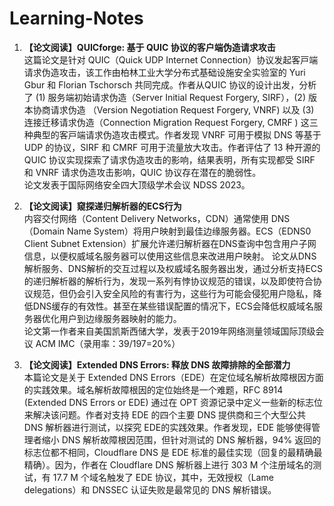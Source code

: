 # Learning-Notes

1. **【论文阅读】QUICforge: 基于 QUIC 协议的客户端伪造请求攻击**<br />
这篇论⽂是针对 QUIC（Quick UDP Internet Connection）协议发起客⼾端请求伪造攻击，该⼯作由柏林⼯业⼤学分布式基础设施安全实验室的 Yuri Gbur 和 Florian Tschorsch 共同完成。作者从QUIC 协议的设计出发，分析了 (1) 服务端初始请求伪造（Server Initial Request Forgery, SIRF），(2) 版本协商请求伪造 （Version Negotiation Request Forgery, VNRF) 以及 (3) 连接迁移请求伪造（Connection Migration Request Forgery, CMRF ) 这三种典型的客⼾端请求伪造攻击模式。作者发现 VNRF 可⽤于模拟 DNS 等基于 UDP 的协议，SIRF 和 CMRF 可⽤于流量放⼤攻击。作者评估了 13 种开源的 QUIC 协议实现探索了请求伪造攻击的影响，结果表明，所有实现都受 SIRF 和 VNRF 请求伪造攻击影响，QUIC 协议存在潜在的脆弱性。<br />
论⽂发表于国际⽹络安全四⼤顶级学术会议 NDSS 2023。  

2. **【论文阅读】窥探递归解析器的ECS行为**<br />
内容交付网络（Content Delivery Networks，CDN）通常使用 DNS（Domain Name System）将用户映射到最佳边缘服务器。ECS（EDNS0 Client Subnet Extension）扩展允许递归解析器在DNS查询中包含用户子网信息，以便权威域名服务器可以使用这些信息来改进用户映射。
论文从DNS解析服务、DNS解析的交互过程以及权威域名服务器出发，通过分析支持ECS的递归解析器的解析行为，发现一系列有悖协议规范的错误，以及即使符合协议规范，但仍会引入安全风险的有害行为，这些行为可能会侵犯用户隐私，降低DNS缓存的有效性。甚至在某些错误配置的情况下，ECS会降低权威域名服务器优化用户到边缘服务器映射的能力。
<br />论文第一作者来自美国凯斯西储大学，发表于2019年网络测量领域国际顶级会议 ACM IMC（录用率：39/197=20%）

3. **【论文阅读】Extended DNS Errors: 释放 DNS 故障排除的全部潜力**<br />
本篇论文是关于 Extended DNS Errors（EDE）在定位域名解析故障根因方面的实践效果。域名解析故障根因的定位始终是一个难题，RFC 8914 (Extended DNS Errors or EDE) 通过在 OPT 资源记录中定义一些新的标志位来解决该问题。作者对支持 EDE 的四个主要 DNS 提供商和三个大型公共 DNS 解析器进行测试，以探究 EDE的实践效果。作者发现，EDE 能够使得管理者缩小 DNS 解析故障根因范围，但针对测试的 DNS 解析器，94% 返回的标志位都不相同，Cloudflare DNS 是 EDE 标准的最佳实现（回复的最精确最精确）。因为，作者在 Cloudflare DNS 解析器上进行 303 M 个注册域名的测试，有 17.7 M 个域名触发了 EDE 协议，其中，无效授权（Lame delegations）和 DNSSEC 认证失败是最常见的 DNS 解析错误。
